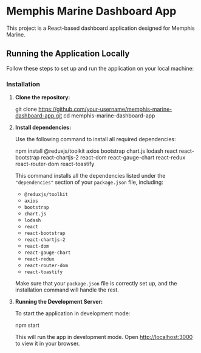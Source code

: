 # Memphis Marine Dashboard App

This project is a React-based dashboard application designed for Memphis Marine.

## Running the Application Locally

Follow these steps to set up and run the application on your local machine:

### Installation

1. **Clone the repository:**

   git clone https://github.com/your-username/memphis-marine-dashboard-app.git
   cd memphis-marine-dashboard-app
 
2. **Install dependencies:**

   Use the following command to install all required dependencies:


   npm install @reduxjs/toolkit axios bootstrap chart.js lodash react react-bootstrap react-chartjs-2 react-dom react-gauge-chart react-redux react-router-dom react-toastify


   This command installs all the dependencies listed under the `"dependencies"` section of your `package.json` file, including:

   - `@reduxjs/toolkit`
   - `axios`
   - `bootstrap`
   - `chart.js`
   - `lodash`
   - `react`
   - `react-bootstrap`
   - `react-chartjs-2`
   - `react-dom`
   - `react-gauge-chart`
   - `react-redux`
   - `react-router-dom`
   - `react-toastify`

   Make sure that your `package.json` file is correctly set up, and the installation command will handle the rest.

3. **Running the Development Server:**

   To start the application in development mode:


   npm start


   This will run the app in development mode. Open [http://localhost:3000](http://localhost:3000) to view it in your browser.